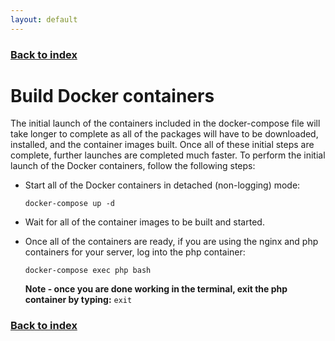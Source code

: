 ```yaml
---
layout: default
---
```


### [Back to index](./index.html)

# Build Docker containers

The initial launch of the containers included in the docker-compose file will take longer to complete as all 
of the packages will have to be downloaded, installed, and the container images built. Once all of these initial
steps are complete, further launches are completed much faster. To perform the initial launch of the Docker 
containers, follow the following steps:

- Start all of the Docker containers in detached (non-logging) mode:
    
    `docker-compose up -d`
    
- Wait for all of the container images to be built and started.
- Once all of the containers are ready, if you are using the nginx and php containers for your server, log into the 
    php container:
    
    `docker-compose exec php bash`
    
    **Note - once you are done working in the terminal, exit the php container by typing:** `exit`

### [Back to index](./index.html)
